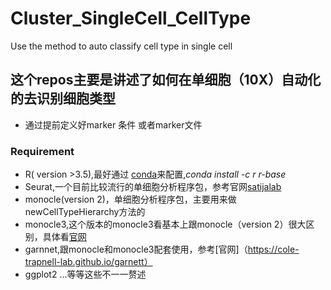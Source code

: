 # Cluster_SingleCell_CellType
Use the method to auto classify cell type in single cell

## 这个repos主要是讲述了如何在单细胞（10X）自动化的去识别细胞类型
  - 通过提前定义好marker 条件 或者marker文件

### Requirement
 - R( version >3.5),最好通过 [conda](https://anaconda.org/)来配置,*conda install -c r r-base*
 - Seurat,一个目前比较流行的单细胞分析程序包，参考官网[satijalab](https://satijalab.org/seurat)
 - monocle(version 2)，单细胞分析程序包，主要用来做newCellTypeHierarchy方法的
 - monocle3,这个版本的monocle3看基本上跟monocle（version 2）很大区别，具体看[官网](https://cole-trapnell-lab.github.io/monocle3)
 - garnnet,跟monocle和monocle3配套使用，参考[官网]（https://cole-trapnell-lab.github.io/garnett）
 - ggplot2 ...等等这些不一一赘述
